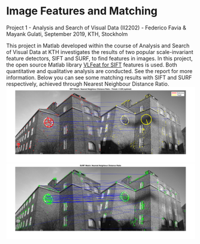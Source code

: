 # Image Features and Matching

Project 1 - Analysis and Search of Visual Data (II2202) - Federico Favia & Mayank Gulati, September 2019, KTH, Stockholm

This project in Matlab developed within the course of Analysis and Search of Visual Data at KTH investigates the results of two popular
scale-invariant feature detectors, SIFT and SURF, to find features in images. In this project, the open source Matlab library [VLFeat for SIFT](https://www.vlfeat.org/overview/sift.html) features is used. 
Both quantitative and qualitative analysis are conducted. See the report for more information. Below you can see some matching results with SIFT and SURF respectively, achieved through Nearest Neighbour Distance Ratio.
![SIFT](https://github.com/favia96/Image-Features-and-Matching-SIFT-and-SURF/blob/master/report/match_sift_nearest_neighbour_dist_ratio.png)
![SURF](https://github.com/favia96/Image-Features-and-Matching-SIFT-and-SURF/blob/master/report/match_surf_nearest_neighbour_dist_ratio.png)
